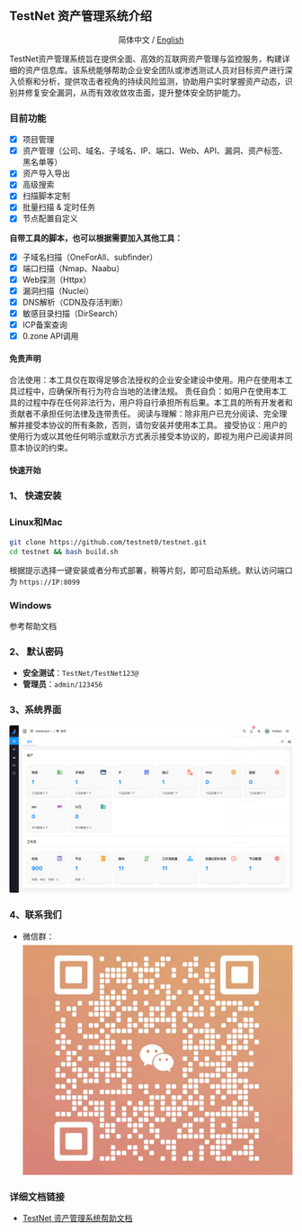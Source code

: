 ## TestNet 资产管理系统介绍
<div align="center">

简体中文 / [English](./README-en)

</div>
TestNet资产管理系统旨在提供全面、高效的互联网资产管理与监控服务，构建详细的资产信息库。该系统能够帮助企业安全团队或渗透测试人员对目标资产进行深入侦察和分析，提供攻击者视角的持续风险监测，协助用户实时掌握资产动态，识别并修复安全漏洞，从而有效收敛攻击面，提升整体安全防护能力。

### 目前功能

- [X] 项目管理
- [X] 资产管理（公司、域名、子域名、IP、端口、Web、API、漏洞、资产标签、黑名单等）
- [X] 资产导入导出
- [X] 高级搜索
- [X] 扫描脚本定制
- [X] 批量扫描 & 定时任务
- [X] 节点配置自定义

**自带工具的脚本，也可以根据需要加入其他工具：**

- [X] 子域名扫描（OneForAll、subfinder）
- [X] 端口扫描（Nmap、Naabu）
- [X] Web探测（Httpx）
- [X] 漏洞扫描（Nuclei）
- [X] DNS解析（CDN及存活判断）
- [X] 敏感目录扫描（DirSearch）
- [X] ICP备案查询
- [X] 0.zone API调用

#### 免责声明
合法使用：本工具仅在取得足够合法授权的企业安全建设中使用。用户在使用本工具过程中，应确保所有行为符合当地的法律法规。
责任自负：如用户在使用本工具的过程中存在任何非法行为，用户将自行承担所有后果。本工具的所有开发者和贡献者不承担任何法律及连带责任。
阅读与理解：除非用户已充分阅读、完全理解并接受本协议的所有条款，否则，请勿安装并使用本工具。
接受协议：用户的使用行为或以其他任何明示或默示方式表示接受本协议的，即视为用户已阅读并同意本协议的约束。

#### 快速开始

### 1、 **快速安装**
### Linux和Mac

```bash
git clone https://github.com/testnet0/testnet.git
cd testnet && bash build.sh
```
根据提示选择一键安装或者分布式部署，稍等片刻，即可启动系统。默认访问端口为 `https://IP:8099`
### Windows
 参考帮助文档

### 2、 **默认密码**
   - **安全测试**：`TestNet/TestNet123@`
   - **管理员**：`admin/123456`

### 3、系统界面
![](https://raw.githubusercontent.com/testnet0/testnet/main/doc/img/dashboard.png)

### 4、联系我们
- 微信群：
  ![](https://raw.githubusercontent.com/testnet0/testnet/main/doc/img/wechat.png)
### 详细文档链接

- [TestNet 资产管理系统帮助文档](https://m55giu8f62.feishu.cn/wiki/space/7392494809428508674)
